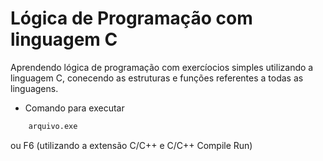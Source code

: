 # Lógica de Programação com linguagem C

Aprendendo lógica de programação com exercíocios simples utilizando a linguagem C, conecendo as estruturas e funções referentes a todas as linguagens.

- Comando para executar

```bash
    arquivo.exe
```

ou F6 (utilizando a extensão C/C++ e C/C++ Compile Run)
